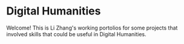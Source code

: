 # Digital Humanities

Welcome! This is Li Zhang's working portolios for some projects that involved skills that could be useful in Digital Humanities.
